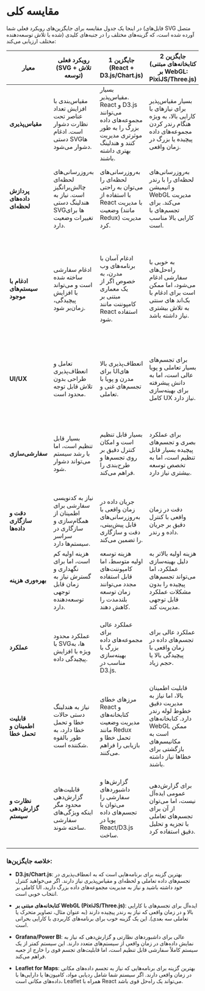 # مقایسه کلی

در اینجا یک جدول مقایسه برای جایگزین‌های رویکرد فعلی شما (فایل‌های SVG متصل شده با تلاش توسعه‌دهنده) آورده شده است، که گزینه‌های مختلف را در جنبه‌های کلیدی مختلف ارزیابی می‌کند:

| **معیار**                                     | **رویکرد فعلی (SVG + تلاش توسعه)**                                                                    | **جایگزین 1** (React + D3.js/Chart.js)                                                    | **جایگزین 2** (کتابخانه‌های مبتنی بر WebGL: PixiJS/Three.js)                                | **جایگزین 3** (Grafana/Power BI)                                                        | **جایگزین 4** (Leaflet for Maps + React)                                                    |
|---------------------------------------------|------------------------------------------------------------------------------------------|------------------------------------------------------------------------------------------|------------------------------------------------------------------------------------------------|------------------------------------------------------------------------------------------|------------------------------------------------------------------------------------------|
| **مقیاس‌پذیری**                                | مقیاس‌بندی با افزایش تعداد عناصر تحت نظارت دشوار است. ادغام دستی SVGها دشوار می‌شود.                     | بسیار مقیاس‌پذیر. React و D3.js می‌توانند مجموعه‌های داده بزرگ را به طور موثرتری مدیریت کنند و هندلینگ بهتری داشته باشند. | بسیار مقیاس‌پذیر برای نیازهای با کارایی بالا، به ویژه هنگام رندر کردن مجموعه‌های داده پیچیده یا بزرگ در زمان واقعی. | به خوبی مقیاس‌بندی می‌شود، اما معمولاً برای داشبوردهای نظارتی مناسب‌تر است تا تجسم‌های سفارشی. | مقیاس‌پذیر برای نقشه‌های تعاملی، به ویژه اگر داده‌های مکانی مورد نیاز باشد.                   |
| **پردازش داده‌های لحظه‌ای**                       | به‌روزرسانی‌های لحظه‌ای چالش‌برانگیز است. نیاز به هندلینگ دستی SVGها برای تغییرات وضعیت دارد.      | به‌روزرسانی‌های لحظه‌ای را می‌توان به راحتی با استفاده از React با مدیریت وضعیت (مانند Redux) مدیریت کرد.     | به‌روزرسانی‌های لحظه‌ای را با رندر و انیمیشن WebGL مدیریت می‌کند. برای تجسم‌های با کارایی بالا مناسب است. | برای نظارت و تجسم لحظه‌ای جریان‌های داده طراحی شده است.                                  | می‌تواند به‌روزرسانی‌های لحظه‌ای را مدیریت کند، به ویژه برای داده‌های جغرافیایی و مبتنی بر مکان مفید است.  |
| **ادغام با سیستم‌های موجود**                        | ادغام سفارشی ساخته شده است و می‌تواند با افزایش پیچیدگی، زمان‌بر شود.                              | ادغام آسان با برنامه‌های وب مدرن، به خصوص اگر از یک معماری مبتنی بر کامپوننت مانند React استفاده شود.         | به خوبی با راه‌حل‌های سفارشی ادغام می‌شود، اما ممکن است برای ادغام با بک‌اند های سنتی به تلاش بیشتری نیاز داشته باشد.   | می‌تواند با پایگاه‌های داده، APIها و سیستم‌های نظارتی مختلف ادغام شود، اما معمولاً به ابزارهای شخص ثالث برای ادغام عمیق نیاز دارد. | یکپارچه با نقشه‌ها ادغام می‌شود و می‌تواند داده‌ها را از APIها برای به‌روزرسانی‌های پویا بیرون بکشد، اگرچه ممکن است برای ادغام کامل برنامه به پیکربندی اضافی نیاز باشد. |
| **UI/UX**                                   | تعامل و انعطاف‌پذیری طراحی بدون تلاش قابل توجه محدود است.                                        | انعطاف‌پذیری بالا برای UIهای مدرن و پویا با تجسم‌های غنی و تعاملی.                                  | برای تجسم‌های بسیار تعاملی و پویا عالی است، اما به دانش پیشرفته برای بهینه‌سازی کامل UX نیاز دارد.      | کامپوننت‌های صیقلی و از پیش ساخته شده برای تجسم فراهم می‌کند، اگرچه ممکن است سفارشی‌سازی کامل را محدود کند. | برای تجسم داده‌های جغرافیایی با رابط‌های مبتنی بر نقشه پاسخگو عالی است.                        |
| **سفارشی‌سازی**                               | بسیار قابل تنظیم است، اما با رشد سیستم می‌تواند دشوار شود.                                    | بسیار قابل تنظیم است و امکان کنترل دقیق بر روی تجسم‌ها و طرح‌بندی را فراهم می‌کند.                             | برای عملکرد بصری و تجسم‌های پیچیده بسیار قابل تنظیم است، اما به تخصص توسعه بیشتری نیاز دارد.             | سفارشی‌سازی محدود برای گردش‌های کاری سفارشی، اما در داشبورد انعطاف‌پذیری ارائه می‌دهد.                      | برای نقشه‌ها و تجسم‌های مبتنی بر مکان قابل تنظیم است، اما ممکن است برای سفارشی‌سازی کامل برنامه به کار بیشتری نیاز باشد. |
| **دقت و سازگاری داده‌ها**                        | نیاز به کدنویسی سفارشی برای اطمینان از همگام‌سازی و سازگاری در سراسر سیستم‌ها دارد.                   | جریان داده در زمان واقعی با به‌روزرسانی‌های قابل پیش‌بینی، دقت و سازگاری را تضمین می‌کند.                        | دقت در زمان واقعی با کنترل دقیق بر جریان داده و رندر.                                          | سازگاری داده از طریق منابع داده خارجی مدیریت می‌شود، که بسته به بک‌اند می‌تواند بهینه شود.     | می‌تواند برای همگام‌سازی فیدهای داده در زمان واقعی، به ویژه با داده‌های مکانی طراحی شود.                   |
| **بهره‌وری هزینه**                              | هزینه اولیه کم است، اما برای نگهداری و گسترش نیاز به زمان قابل توجهی توسعه‌دهنده دارد.               | هزینه توسعه اولیه متوسط، اما کامپوننت‌های قابل استفاده مجدد می‌توانند زمان توسعه بلندمدت را کاهش دهند.       | هزینه اولیه بالاتر به دلیل بهینه‌سازی عملکرد، اما می‌تواند تجسم‌های پیچیده را بدون مشکلات عملکرد قابل توجهی مدیریت کند.  | هزینه‌ها می‌توانند با استفاده مقیاس شوند، به ویژه با پلتفرم‌های مبتنی بر ابر (به عنوان مثال، Power BI) و هزینه‌های مجوز. | رایگان و متن‌باز برای اکثر موارد استفاده، اگرچه ممکن است برای ادغام به توسعه اضافی نیاز داشته باشد.           |
| **عملکرد**                                   | عملکرد محدود با SVGها، به ویژه با افزایش پیچیدگی داده.                                     | عملکرد عالی برای مجموعه‌های داده بزرگ با بهینه‌سازی مناسب در D3.js.                                | عملکرد عالی برای تجسم‌های داده در زمان واقعی با پیچیدگی بالا یا حجم زیاد.                                 | برای داشبوردهای نظارتی خوب است، اگرچه ممکن است عملکرد در زمان واقعی را برای تعاملات پیچیده ارائه ندهد. | عملکرد خوب برای تجسم‌های مبتنی بر نقشه، اما ممکن است برای انواع دیگر تجسم‌ها به خوبی مقیاس‌بندی نشود.          |
| **قابلیت اطمینان و تحمل خطا**                    | نیاز به هندلینگ دستی حالات خطا و تحمل خطا دارد، به طور بالقوه شکننده است.                          | مرزهای خطای React و کتابخانه‌های مدیریت وضعیت مانند Redux تحمل خطا و بازیابی را فراهم می‌کنند.               | قابلیت اطمینان بالا، اما نیاز به مدیریت دقیق خطوط لوله رندر دارد. کتابخانه‌های WebGL ممکن است به مکانیسم‌های بازگشتی برای خطاها نیاز داشته باشند. | قابلیت اطمینان و تحمل خطای داخلی، به ویژه برای نظارت و داشبورد.                                   | برای داده‌های مکانی قابل اعتماد است، اما نیاز به توجه به هندلینگ خطا در منطق برنامه سفارشی دارد.             |
| **نظارت و گزارش‌دهی سیستم**                       | قابلیت‌های گزارش‌دهی محدود مگر اینکه ویژگی‌های سفارشی ساخته شوند.                                    | گزارش‌ها و داشبوردهای سفارشی را می‌توان با تجسم‌های داده پویا در React/D3.js ساخت.                           | برای گزارش‌دهی عمومی ایده‌آل نیست، اما می‌توان از آن برای تجسم‌های تعاملی با تجزیه و تحلیل دقیق استفاده کرد.        | ویژگی‌های قدرتمند گزارش‌دهی و نظارتی داخلی، به ویژه برای داده‌های زمان واقعی.                            | گزارش‌دهی برای داده‌های جغرافیایی، با ابزارهایی برای تجزیه و تحلیل نقشه تعاملی، اگرچه در خارج از موارد استفاده مکانی محدود است. |

### خلاصه جایگزین‌ها:

- **D3.js/Chart.js**: بهترین گزینه برای برنامه‌هایی است که به انعطاف‌پذیری در تجسم‌های داده تعاملی و لحظه‌ای و مقیاس‌پذیری نیاز دارند. اگر می‌خواهید کنترل کاملی بر UI خود داشته باشید و نیاز به مدیریت مجموعه‌های داده بزرگ دارید، انتخاب خوبی است.

- **کتابخانه‌های مبتنی بر WebGL (PixiJS/Three.js)**: ایده‌آل برای تجسم‌های با کارایی بالا و در زمان واقعی که نیاز به رندر پیچیده دارند (به عنوان مثال، تصاویر متحرک یا تعاملی سه بعدی). این یک گزینه خوب برای برنامه‌های کاربردی با کارایی بحرانی است.

- **Grafana/Power BI**: عالی برای داشبوردهای نظارتی و گزارش‌دهی که نیاز به نمایش داده‌های در زمان واقعی از سیستم‌های متعدد دارند. این سیستم کمتر از یک سیستم کاملاً سفارشی قابل تنظیم است، اما قابلیت‌های تجسم قوی را خارج از جعبه فراهم می‌کند.

- **Leaflet for Maps**: بهترین گزینه برای برنامه‌هایی که نیاز به تجسم داده‌های مکانی در زمان واقعی دارند. اگر سیستم شما شامل ردیابی مواد، کامیون‌ها یا دارایی‌ها با داده‌های مکانی است، Leaflet همراه با React می‌تواند یک راه‌حل قوی باشد.